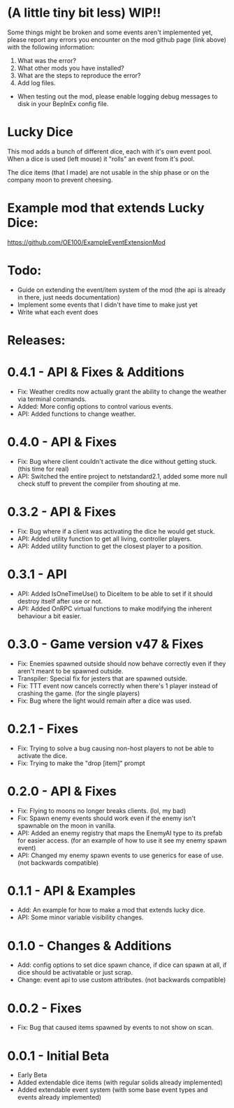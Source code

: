 # (A little tiny bit less) WIP!!
Some things might be broken and some events aren't implemented yet, please report any errors you encounter on the mod github page (link above) with the following information:
1) What was the error?
2) What other mods you have installed?
3) What are the steps to reproduce the error?
4) Add log files.
- When testing out the mod, please enable logging debug messages to disk in your BepInEx config file.

# Lucky Dice
This mod adds a bunch of different dice, each with it's own event pool.
When a dice is used (left mouse) it "rolls" an event from it's pool.

The dice items (that I made) are not usable in the ship phase or on the company moon to prevent cheesing.

# Example mod that extends Lucky Dice:
https://github.com/OE100/ExampleEventExtensionMod

# Todo:
- Guide on extending the event/item system of the mod (the api is already in there, just needs documentation)
- Implement some events that I didn't have time to make just yet
- Write what each event does

# Releases:

# 0.4.1 - API & Fixes & Additions
- Fix: Weather credits now actually grant the ability to change the weather via terminal commands.
- Added: More config options to control various events.
- API: Added functions to change weather.

# 0.4.0 - API & Fixes
- Fix: Bug where client couldn't activate the dice without getting stuck. (this time for real)
- API: Switched the entire project to netstandard2.1, added some more null check stuff to prevent the compiler from shouting at me.

# 0.3.2 - API & Fixes
- Fix: Bug where if a client was activating the dice he would get stuck.
- API: Added utility function to get all living, controller players.
- API: Added utility function to get the closest player to a position.

# 0.3.1 - API
- API: Added IsOneTimeUse() to DiceItem to be able to set if it should destroy itself after use or not.
- API: Added OnRPC virtual functions to make modifying the inherent behaviour a bit easier.

# 0.3.0 - Game version v47 & Fixes
- Fix: Enemies spawned outside should now behave correctly even if they aren't meant to be spawned outside.
- Transpiler: Special fix for jesters that are spawned outside.
- Fix: TTT event now cancels correctly when there's 1 player instead of crashing the game. (for the single players)
- Fix: Bug where the light would remain after a dice was used.

# 0.2.1 - Fixes
- Fix: Trying to solve a bug causing non-host players to not be able to activate the dice.
- Fix: Trying to make the "drop \[item\]" prompt

# 0.2.0 - API & Fixes
- Fix: Flying to moons no longer breaks clients. (lol, my bad)
- Fix: Spawn enemy events should work even if the enemy isn't spawnable on the moon in vanilla.
- API: Added an enemy registry that maps the EnemyAI type to its prefab for easier access. (for an example of how to use it see my enemy spawn event)
- API: Changed my enemy spawn events to use generics for ease of use. (not backwards compatible)

# 0.1.1 - API & Examples
- Add: An example for how to make a mod that extends lucky dice.
- API: Some minor variable visibility changes.

# 0.1.0 - Changes & Additions
- Add: config options to set dice spawn chance, if dice can spawn at all, if dice should be activatable or just scrap.
- Change: event api to use custom attributes. (not backwards compatible)

# 0.0.2 - Fixes
- Fix: Bug that caused items spawned by events to not show on scan.

# 0.0.1 - Initial Beta
- Early Beta
- Added extendable dice items (with regular solids already implemented)
- Added extendable event system (with some base event types and events already implemented)
